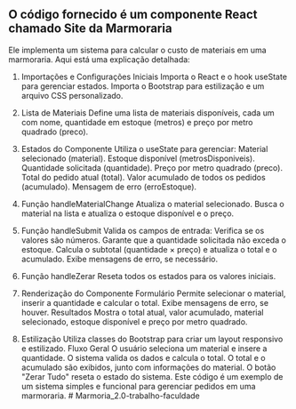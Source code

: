 ## O código fornecido é um componente React chamado Site da Marmoraria
 Ele implementa um sistema para calcular o custo de materiais em uma marmoraria. Aqui está uma explicação detalhada: 
 
 1. Importações e Configurações Iniciais Importa o React e o hook useState para gerenciar estados. Importa o Bootstrap para estilização e um arquivo CSS personalizado.
   
 2. Lista de Materiais Define uma lista de materiais disponíveis, cada um com nome, quantidade em estoque (metros) e preço por metro quadrado (preco).
    
 3. Estados do Componente Utiliza o useState para gerenciar: Material selecionado (material). Estoque disponível (metrosDisponiveis). Quantidade solicitada (quantidade). Preço por metro quadrado (preco). Total do pedido atual (total). Valor acumulado de todos os pedidos (acumulado). Mensagem de erro (erroEstoque).

4. Função handleMaterialChange Atualiza o material selecionado. Busca o material na lista e atualiza o estoque disponível e o preço.
  
5. Função handleSubmit Valida os campos de entrada: Verifica se os valores são números. Garante que a quantidade solicitada não exceda o estoque. Calcula o subtotal (quantidade × preço) e atualiza o total e o acumulado. Exibe mensagens de erro, se necessário.
  
6. Função handleZerar Reseta todos os estados para os valores iniciais.

7. Renderização do Componente Formulário Permite selecionar o material, inserir a quantidade e calcular o total. Exibe mensagens de erro, se houver. Resultados Mostra o total atual, valor acumulado, material selecionado, estoque disponível e preço por metro quadrado.

8. Estilização Utiliza classes do Bootstrap para criar um layout responsivo e estilizado. Fluxo Geral O usuário seleciona um material e insere a quantidade. O sistema valida os dados e calcula o total. O total e o acumulado são exibidos, junto com informações do material. O botão "Zerar Tudo" reseta o estado do sistema. Este código é um exemplo de um sistema simples e funcional para gerenciar pedidos em uma marmoraria.
#   M a r m o r i a _ 2 . 0 - t r a b a l h o - f a c u l d a d e  
 